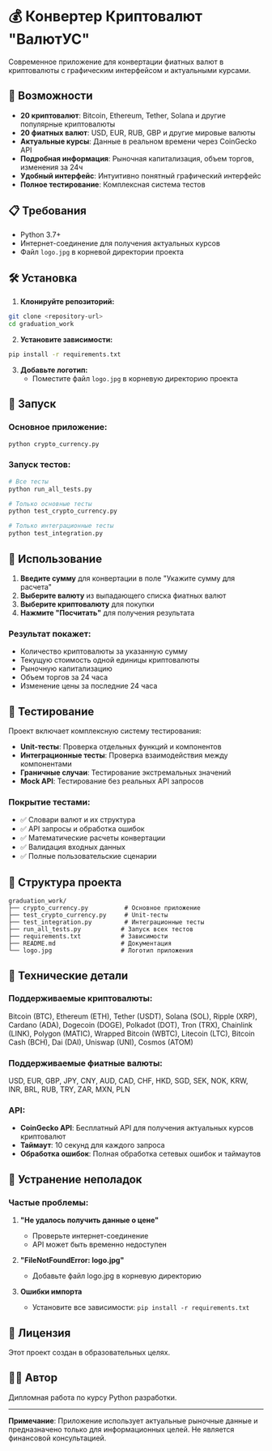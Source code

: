 # 💰 Конвертер Криптовалют "ВалютУС"

Современное приложение для конвертации фиатных валют в криптовалюты с графическим интерфейсом и актуальными курсами.

## 🚀 Возможности

- **20 криптовалют**: Bitcoin, Ethereum, Tether, Solana и другие популярные криптовалюты
- **20 фиатных валют**: USD, EUR, RUB, GBP и другие мировые валюты
- **Актуальные курсы**: Данные в реальном времени через CoinGecko API
- **Подробная информация**: Рыночная капитализация, объем торгов, изменения за 24ч
- **Удобный интерфейс**: Интуитивно понятный графический интерфейс
- **Полное тестирование**: Комплексная система тестов

## 📋 Требования

- Python 3.7+
- Интернет-соединение для получения актуальных курсов
- Файл `logo.jpg` в корневой директории проекта

## 🛠 Установка

1. **Клонируйте репозиторий:**
```bash
git clone <repository-url>
cd graduation_work
```

2. **Установите зависимости:**
```bash
pip install -r requirements.txt
```

3. **Добавьте логотип:**
   - Поместите файл `logo.jpg` в корневую директорию проекта

## 🎯 Запуск

### Основное приложение:
```bash
python crypto_currency.py
```

### Запуск тестов:
```bash
# Все тесты
python run_all_tests.py

# Только основные тесты
python test_crypto_currency.py

# Только интеграционные тесты
python test_integration.py
```

## 📖 Использование

1. **Введите сумму** для конвертации в поле "Укажите сумму для расчета"
2. **Выберите валюту** из выпадающего списка фиатных валют
3. **Выберите криптовалюту** для покупки
4. **Нажмите "Посчитать"** для получения результата

### Результат покажет:
- Количество криптовалюты за указанную сумму
- Текущую стоимость одной единицы криптовалюты
- Рыночную капитализацию
- Объем торгов за 24 часа
- Изменение цены за последние 24 часа

## 🧪 Тестирование

Проект включает комплексную систему тестирования:

- **Unit-тесты**: Проверка отдельных функций и компонентов
- **Интеграционные тесты**: Проверка взаимодействия между компонентами
- **Граничные случаи**: Тестирование экстремальных значений
- **Mock API**: Тестирование без реальных API запросов

### Покрытие тестами:
- ✅ Словари валют и их структура
- ✅ API запросы и обработка ошибок
- ✅ Математические расчеты конвертации
- ✅ Валидация входных данных
- ✅ Полные пользовательские сценарии

## 📁 Структура проекта

```
graduation_work/
├── crypto_currency.py          # Основное приложение
├── test_crypto_currency.py     # Unit-тесты
├── test_integration.py         # Интеграционные тесты
├── run_all_tests.py           # Запуск всех тестов
├── requirements.txt           # Зависимости
├── README.md                  # Документация
└── logo.jpg                   # Логотип приложения
```

## 🔧 Технические детали

### Поддерживаемые криптовалюты:
Bitcoin (BTC), Ethereum (ETH), Tether (USDT), Solana (SOL), Ripple (XRP), Cardano (ADA), Dogecoin (DOGE), Polkadot (DOT), Tron (TRX), Chainlink (LINK), Polygon (MATIC), Wrapped Bitcoin (WBTC), Litecoin (LTC), Bitcoin Cash (BCH), Dai (DAI), Uniswap (UNI), Cosmos (ATOM)

### Поддерживаемые фиатные валюты:
USD, EUR, GBP, JPY, CNY, AUD, CAD, CHF, HKD, SGD, SEK, NOK, KRW, INR, BRL, RUB, TRY, ZAR, MXN, PLN

### API:
- **CoinGecko API**: Бесплатный API для получения актуальных курсов криптовалют
- **Таймаут**: 10 секунд для каждого запроса
- **Обработка ошибок**: Полная обработка сетевых ошибок и таймаутов

## 🐛 Устранение неполадок

### Частые проблемы:

1. **"Не удалось получить данные о цене"**
   - Проверьте интернет-соединение
   - API может быть временно недоступен

2. **"FileNotFoundError: logo.jpg"**
   - Добавьте файл logo.jpg в корневую директорию

3. **Ошибки импорта**
   - Установите все зависимости: `pip install -r requirements.txt`

## 📝 Лицензия

Этот проект создан в образовательных целях.

## 👨‍💻 Автор

Дипломная работа по курсу Python разработки.

---

**Примечание**: Приложение использует актуальные рыночные данные и предназначено только для информационных целей. Не является финансовой консультацией.